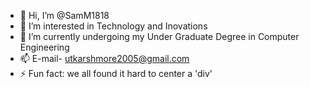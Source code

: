 - 👋 Hi, I’m @SamM1818
- 👀 I’m interested in Technology and Inovations
- 🌱 I’m currently undergoing my Under Graduate Degree in Computer Engineering
- 📫 E-mail- utkarshmore2005@gmail.com
- ⚡ Fun fact: we all found it hard to center a 'div'

<!---
SamM1818/SamM1818 is a ✨ special ✨ repository because its `README.md` (this file) appears on your GitHub profile.
You can click the Preview link to take a look at your changes.
--->
